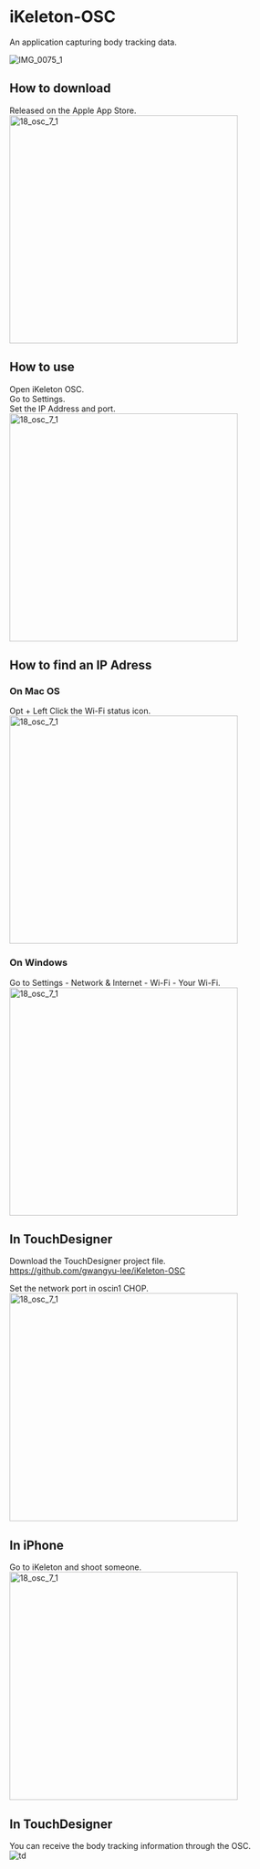 # iKeleton-OSC
An application capturing body tracking data.    

![IMG_0075_1](https://user-images.githubusercontent.com/79373845/235265119-4e16ef20-cf73-4083-b5e6-832e14a7f57c.gif)

## How to download
Released on the Apple App Store.    
<img width="400" alt="18_osc_7_1" src="https://user-images.githubusercontent.com/79373845/235264697-a922dc82-cc57-400a-9458-11e1d319cc41.PNG">

## How to use    
Open iKeleton OSC.    
Go to Settings.    
Set the IP Address and port.    
<img width="400" alt="18_osc_7_1" src="https://user-images.githubusercontent.com/79373845/233688867-f1f9c87a-f778-42c2-a85a-a2ceb8d4fa8c.PNG">

## How to find an IP Adress    
### On Mac OS    
Opt + Left Click the Wi-Fi status icon.    
<img width="400" alt="18_osc_7_1" src="https://user-images.githubusercontent.com/79373845/233689027-588c6a88-bda2-42af-9b21-21c81897f189.png">

### On Windows    
Go to Settings - Network & Internet - Wi-Fi - Your Wi-Fi.    
<img width="400" alt="18_osc_7_1" src="https://user-images.githubusercontent.com/79373845/233689314-df5288c2-8130-4ba0-b66b-635e0638d6ff.png">

## In TouchDesigner   
Download the TouchDesigner project file.    
https://github.com/gwangyu-lee/iKeleton-OSC

Set the network port in oscin1 CHOP.    
<img width="400" alt="18_osc_7_1" src="https://user-images.githubusercontent.com/79373845/233689536-787a1c83-f066-4a58-b62c-ca5bd738072e.png">

## In iPhone   
Go to iKeleton and shoot someone.    
<img width="400" alt="18_osc_7_1" src="https://user-images.githubusercontent.com/79373845/233689593-253cd592-5dfa-4672-94bb-bfbf727955ff.jpg">

## In TouchDesigner
You can receive the body tracking information through the OSC.    
![td](https://user-images.githubusercontent.com/79373845/233689632-ff3d292c-2508-49b7-b4d7-68b8ddb31e8f.png)
